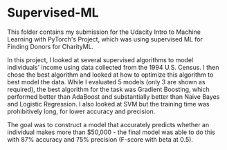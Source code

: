 # Supervised-ML

This folder contains my submission for the Udacity Intro to Machine Learning with PyTorch's Project, which was using supervised ML for Finding Donors for CharityML.

In this project, I looked at several supervised algorithms to model individuals' income using data collected from the 1994 U.S. Census. I then chose the best algorithm and looked at how to optimize this algorithm to best model the data. While I evaluated 5 models (only 3 are shown as required), the best algorithm for the task was Gradient Boosting, which performed better than AdaBoost and substantially better than Naive Bayes and Logistic Regression. I also looked at SVM but the training time was prohibitively long, for lower accuracy and precision. 

The goal was to construct a model that accurately predicts whether an individual makes more than $50,000 - the final model was able to do this with 87% accuracy and 75% precision (F-score with beta at 0.5).

